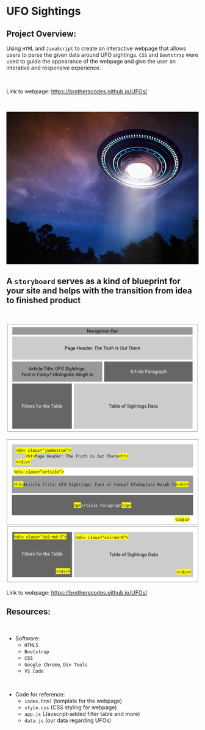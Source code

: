 # UFO Sightings

## Project Overview:

Using `HTM`L and `JavaScript` to create an interactive webpage that allows users to parse the given data around UFO sightings. `CSS` and `Bootstrap` were used to guide the appearance of the webpage and give the user an interative and responsive experience.

<br>

Link to webpage: https://brotherscodes.github.io/UFOs/
  

<br>

<p align=center>
<img src = Images/ufo_image.png width=900 height= 400

<br>


## A `storyboard` serves as a kind of blueprint for your site and helps with the transition from idea to finished product

<br>

<p align=center>
<img src=Images/storyboard.png width=800>

<br>

<p align=center>
<img src=Images/storyboard2.png width=800><img src=Images/storyboard3.png width=800>
  
  
  Link to webpage: https://brotherscodes.github.io/UFOs/
  
## Resources:

<br>

- Software:
    - `HTML5`
    - `Bootstrap`
    - `CSS`
    - `Google Chrome`, `Div Tools`
    - `VS Code`

<br>

- Code for reference:
    - `index.html` (template for the webpage)
    - `style.css` (CSS styling for webpage)
    - `app.js` (Javscript-added filter table and more)
    - `data.js` (our data regarding UFOs)

<br>